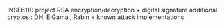 INSE6110 project RSA encryption/decryption + digital signature
additional cryptos : DH, ElGamal, Rabin + known attack implementations
